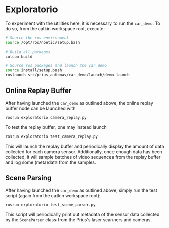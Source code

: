 # Exploratorio
To experiment with the utilities here, it is necessary to run the `car_demo`.
To do so, from the catkin workspace root, execute:

```bash
# Source the ros environment
source /opt/ros/noetic/setup.bash

# Build all packages
colcon build

# Source ros packages and launch the car demo
source install/setup.bash
roslaunch src/prius_autonav/car_demo/launch/demo.launch
```

## Online Replay Buffer
After having launched the `car_demo` as outlined above,
the online replay buffer node can be launched with

```bash
rosrun exploratorio camera_replay.py
```

To test the replay buffer, one may instead launch

```bash
rosrun exploratorio test_camera_replay.py
```

This will launch the replay buffer and periodically display the
amount of data collected for each camera sensor. Additionally,
once enough data has been collected, it will sample batches of
video sequences from the replay buffer and log some (meta)data from
the samples.

## Scene Parsing
After having launched the `car_demo` as outlined above,
simply run the test script (again from the catkin workspace root):

```bash
rosrun exploratorio test_scene_parser.py
```

This script will periodically print out metadata of the sensor data collected
by the `SceneParser` class from the Prius's laser scanners and cameras.
